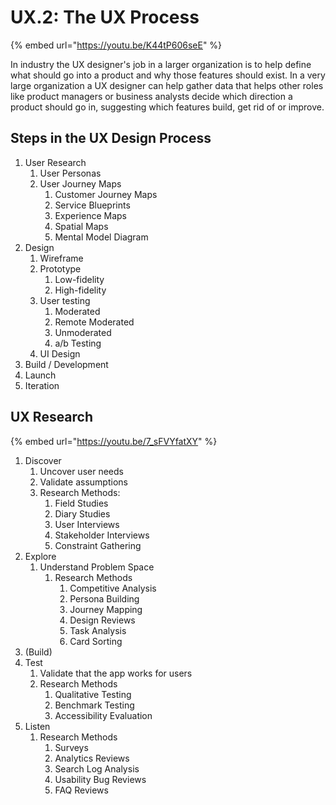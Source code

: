 # UX.2: The UX Process

{% embed url="https://youtu.be/K44tP606seE" %}

In industry the UX designer's job in a larger organization is to help define what should go into a product and why those features should exist. In a very large organization a UX designer can help gather data that helps other roles like product managers or business analysts decide which direction a product should go in, suggesting which features build, get rid of or improve.

## Steps in the UX Design Process

1. User Research
   1. User Personas
   2. User Journey Maps
      1. Customer Journey Maps
      2. Service Blueprints
      3. Experience Maps
      4. Spatial Maps
      5. Mental Model Diagram
2. Design
   1.  Wireframe
   2. Prototype
      1. Low-fidelity
      2. High-fidelity
   3. User testing
      1. Moderated
      2. Remote Moderated
      3. Unmoderated
      4. a/b Testing
   4. UI Design
3. Build / Development
4. Launch
5. Iteration

## UX Research

{% embed url="https://youtu.be/7_sFVYfatXY" %}

1. Discover
   1. Uncover user needs
   2. Validate assumptions
   3. Research Methods:
      1. Field Studies
      2. Diary Studies
      3. User Interviews
      4. Stakeholder Interviews
      5. Constraint Gathering
2. Explore
   1. Understand Problem Space
      1. Research Methods
         1. Competitive Analysis
         2. Persona Building
         3. Journey Mapping
         4. Design Reviews
         5. Task Analysis
         6. Card Sorting
3. (Build)
4. Test
   1. Validate that the app works for users
   2. Research Methods
      1. Qualitative Testing
      2. Benchmark Testing
      3. Accessibility Evaluation
5. Listen
   1. Research Methods
      1. Surveys
      2. Analytics Reviews
      3. Search Log Analysis
      4. Usability Bug Reviews
      5. FAQ Reviews

